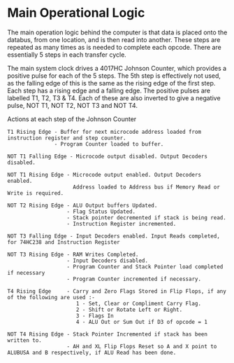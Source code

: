 # Main Operational Logic
The main operation logic behind the computer is that data is placed onto the databus, from one location, and is then read into another. These steps are repeated as many times as is needed to complete each opcode. There are essentially 5 steps in each transfer cycle.

The main system clock drives a 4017HC Johnson Counter, which provides a positive pulse for each of the 5 steps. The 5th step is effectively not used, as the falling edge of this is the same as the rising edge of the first step. 
Each step has a rising edge and a falling edge. The positive pulses are labelled T1, T2, T3 & T4. Each of these are also inverted to give a negative pulse, NOT T1, NOT T2, NOT T3 and NOT T4.

Actions at each step of the Johnson Counter
```
T1 Rising Edge - Buffer for next microcode address loaded from instruction register and step counter.
               - Program Counter loaded to buffer.

NOT T1 Falling Edge - Microcode output disabled. Output Decoders disabled.

NOT T1 Rising Edge - Microcode output enabled. Output Decoders enabled.
                     Address loaded to Address bus if Memory Read or Write is required.

NOT T2 Rising Edge - ALU Output buffers Updated.
                   - Flag Status Updated.
                   - Stack pointer decremented if stack is being read.
                   - Instruction Register incremented.

NOT T3 Falling Edge - Input Decoders enabled. Input Reads completed, for 74HC238 and Instruction Register

NOT T3 Rising Edge - RAM Writes Completed.
                   - Input Decoders disabled.
                   - Program Counter and Stack Pointer load completed if necessary
                   - Program Counter incremented if necessary.

T4 Rising Edge     - Carry and Zero Flags Stored in Flip Flops, if any of the following are used :-
                      1 - Set, Clear or Compliment Carry Flag.
                      2 - Shift or Rotate Left or Right.
                      3 - Flags In
                      4 - ALU Out or Sum Out if D3 of opcode = 1

NOT T4 Rising Edge - Stack Pointer Incremented if stack has been written to.
                   - AH and XL Flip Flops Reset so A and X point to ALUBUSA and B respectively, if ALU Read has been done.
